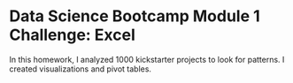 # Data Science Bootcamp Module 1 Challenge: Excel

In this homework, I analyzed 1000 kickstarter projects to look for patterns. I created visualizations and pivot tables.
